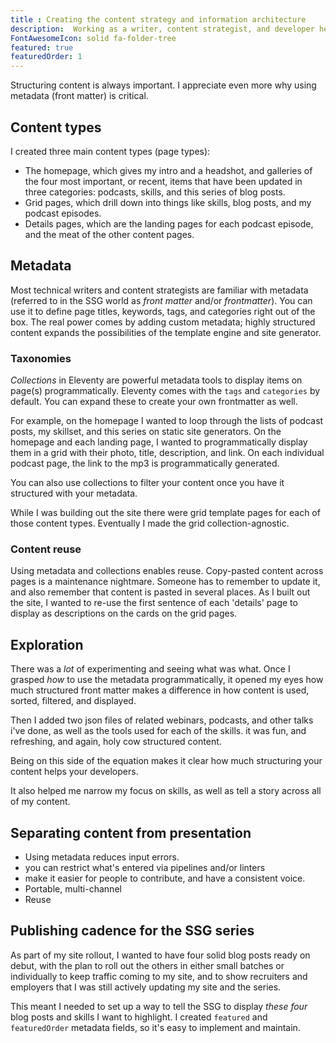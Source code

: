 ```yaml
---
title : Creating the content strategy and information architecture
description:  Working as a writer, content strategist, and developer helped me understand how to orchestrate between the three roles.
FontAwesomeIcon: solid fa-folder-tree
featured: true
featuredOrder: 1
---
```


Structuring content is always important. I appreciate even more why using metadata (front matter) is critical.

## Content types

I created three main content types (page types):

- The homepage, which gives my intro and a headshot, and galleries of the four most important, or recent, items that have been updated in three categories: podcasts, skills, and this series of blog posts.
- Grid pages, which drill down into things like skills, blog posts, and my podcast episodes.
- Details pages, which are the landing pages for each podcast episode, and the meat of the other content pages.

## Metadata

Most technical writers and content strategists are familiar with metadata (referred to in the SSG world as *front matter* and/or *frontmatter*). You can use it to define page titles, keywords, tags, and categories right out of the box. The real power comes by adding custom metadata; highly structured content expands the possibilities of the template engine and site generator.

### Taxonomies

*Collections* in Eleventy are powerful metadata tools to display items on page(s) programmatically. Eleventy comes with the `tags` and `categories` by default. You can expand these to create your own frontmatter as well.

For example, on the homepage I wanted to loop through the lists of podcast posts, my skillset, and this series on static site generators. On the homepage and each landing page, I wanted to programmatically display them in a grid with their photo, title, description, and link. On each individual podcast page, the link to the mp3 is programmatically generated.

You can also use collections to filter your content once you have it structured with your metadata.

While I was building out the site there were grid template pages for each of those content types. Eventually I made the grid collection-agnostic.

### Content reuse

Using metadata and collections enables reuse. Copy-pasted content across pages is a maintenance nightmare. Someone has to remember to update it, and also remember that content is pasted in several places. As I built out the site, I wanted to re-use the first sentence of each 'details' page to display as descriptions on the cards on the grid pages.

## Exploration

There was a *lot* of experimenting and seeing what was what. Once I grasped *how* to use the metadata programmatically, it opened my eyes how much structured front matter makes a difference in how content is used, sorted, filtered, and displayed.

Then I added two json files of related webinars, podcasts, and other talks i've done, as well as the tools used for each of the skills. it was fun, and refreshing, and again, holy cow structured content.

Being on this side of the equation makes it clear how much structuring your content helps your developers.

It also helped me narrow my focus on skills, as well as tell a story across all of my content.

## Separating content from presentation

- Using metadata reduces input errors.
- you can restrict what's entered via pipelines and/or linters
- make it easier for people to contribute, and have a consistent voice.
- Portable, multi-channel
- Reuse

## Publishing cadence for the SSG series

As part of my site rollout, I wanted to have four solid blog posts ready on debut, with the plan to roll out the others in either small batches or individually to keep traffic coming to my site, and to show recruiters and employers that I was still actively updating my site and the series.

This meant I needed to set up a way to tell the SSG to display *these four* blog posts and skills I want to highlight. I created `featured` and `featuredOrder` metadata fields, so it's easy to implement and maintain.